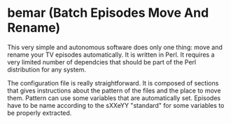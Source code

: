 # bemar (Batch Episodes Move And Rename)

This very simple and autonomous software does only one thing: move and rename your TV episodes automatically.
It is written in Perl.
It requires a very limited number of dependcies that should be part of the Perl distribution for any system.

The configuration file is really straightforward. It is composed of sections that gives instructions about the pattern of the files and the place to move them.
Pattern can use some variables that are automatically set. 
Episodes have to be name according to the sXXeYY "standard" for some variables to be properly extracted.
